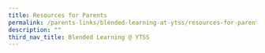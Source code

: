 ```yaml
---
title: Resources for Parents
permalink: /parents-links/blended-learning-at-ytss/resources-for-parents/
description: ""
third_nav_title: Blended Learning @ YTSS
---
```

